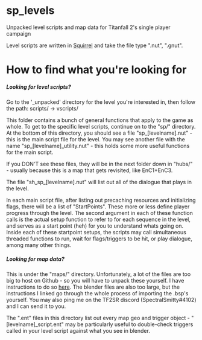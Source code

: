 # sp_levels
 Unpacked level scripts and map data for Titanfall 2's single player campaign


Level scripts are written in [Squirrel](https://noskill.gitbook.io/titanfall2/documentation/file-format/nut-and-gnut-squirrel) and take the file type ".nut", ".gnut".

# How to find what you're looking for

##### Looking for level scripts?

Go to the '_unpacked' directory for the level you're interested in, then follow the path:  scripts/ -> vscripts/

This folder contains a bunch of general functions that apply to the game as whole. To get to the specific level scripts, continue on to the "sp/" directory. At the bottom of this directory, you should see a file "sp_[levelname].nut" - this is the main script file for the level. You may see another file with the name "sp_[levelname]_utility.nut" - this holds some more useful functions for the main script.

If you DON'T see these files, they will be in the next folder down in "hubs/" - usually because this is a map that gets revisited, like EnC1+EnC3.

The file "sh_sp_[levelname].nut" will list out all of the dialogue that plays in the level.

In each main script file, after listing out precaching resources and initializing flags, there will be a list of "StartPoints". These more or less define player progress through the level. The second argument in each of these function calls is the actual setup function to refer to for each sequence in the level, and serves as a start point (heh) for you to understand whats going on. Inside each of these startpoint setups, the scripts may call simultaneous threaded functions to run, wait for flags/triggers to be hit, or play dialogue, among many other things.


##### Looking for map data?

This is under the "maps/" directory. Unfortunately, a lot of the files are too big to host on Github - so you will have to unpack these yourself. I have instructions to do so [here](https://docs.google.com/document/d/1UGnmYNVHER23qnDqRhvLxgJvm06f9pkj6BJIOyFRtCk/edit?usp=sharing). The blender files are also too large, but the instructions I linked go through the whole process of importing the .bsp's yourself. You may also ping me on the TF2SR discord (SpectralSmitty#4102) and I can send it to you.


The ".ent" files in this directory list out every map geo and trigger object - "[levelname]_script.ent" may be particularly useful to double-check triggers called in your level script against what you see in blender.

